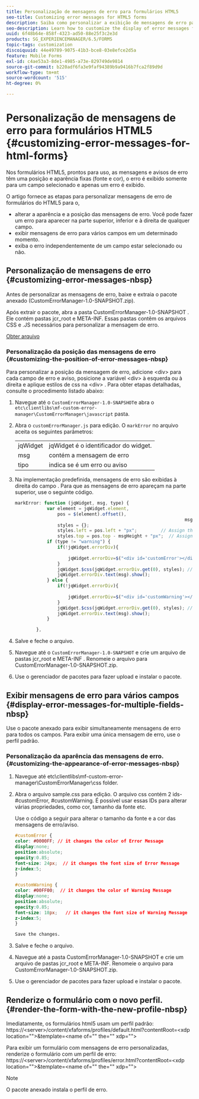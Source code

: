 ```yaml
---
title: Personalização de mensagens de erro para formulários HTML5
seo-title: Customizing error messages for HTML5 forms
description: Saiba como personalizar a exibição de mensagens de erro para formulários HTML5, incluindo como alterar sua posição e aparência.
seo-description: Learn how to customize the display of error messages for HTML5 forms including how to change their position and appearance.
uuid: 6f48b64e-858f-4323-ad50-88e25f3c2e3d
products: SG_EXPERIENCEMANAGER/6.5/FORMS
topic-tags: customization
discoiquuid: 44e49789-9075-41b3-bce8-03e8efce2d5a
feature: Mobile Forms
exl-id: c4ae53a3-8de1-4985-a73e-829749de9814
source-git-commit: b220adf6fa3e9faf94389b9a9416b7fca2f89d9d
workflow-type: tm+mt
source-wordcount: '515'
ht-degree: 0%

---
```


# Personalização de mensagens de erro para formulários HTML5 {#customizing-error-messages-for-html-forms}

Nos formulários HTML5, prontos para uso, as mensagens e avisos de erro têm uma posição e aparência fixas (fonte e cor), o erro é exibido somente para um campo selecionado e apenas um erro é exibido.

O artigo fornece as etapas para personalizar mensagens de erro de formulários do HTML5 para o,

* alterar a aparência e a posição das mensagens de erro. Você pode fazer um erro para aparecer na parte superior, inferior e à direita de qualquer campo.
* exibir mensagens de erro para vários campos em um determinado momento.
* exiba o erro independentemente de um campo estar selecionado ou não.

## Personalização de mensagens de erro  {#customizing-error-messages-nbsp}

Antes de personalizar as mensagens de erro, baixe e extraia o pacote anexado (CustomErrorManager-1.0-SNAPSHOT.zip).

Após extrair o pacote, abra a pasta CustomErrorManager-1.0-SNAPSHOT . Ele contém pastas jcr_root e META-INF. Essas pastas contêm os arquivos CSS e .JS necessários para personalizar a mensagem de erro.

[Obter arquivo](assets/customerrormanager-1.0-snapshot.zip)

### Personalização da posição das mensagens de erro  {#customizing-the-position-of-error-messages-nbsp}

Para personalizar a posição da mensagem de erro, adicione &lt;div> para cada campo de erro e aviso, posicione a variável &lt;div> à esquerda ou à direita e aplique estilos de css na &lt;div> . Para obter etapas detalhadas, consulte o procedimento listado abaixo:

1. Navegue até o `CustomErrorManager-1.0-SNAPSHOT`e abra o `etc\clientlibs\mf-custom-error-manager\CustomErrorManager\javascript` pasta.
1. Abra o `customErrorManager.js` para edição. O `markError` no arquivo aceita os seguintes parâmetros:

   |  |  |
   |---|---|
   | jqWidget | jqWidget é o identificador do widget. |
   | msg | contém a mensagem de erro |
   | tipo | indica se é um erro ou aviso |

1. Na implementação predefinida, mensagens de erro são exibidas à direita do campo . Para que as mensagens de erro apareçam na parte superior, use o seguinte código.

   ```javascript
   markError: function (jqWidget, msg, type) {
               var element = jqWidget.element,                                //Gives the div containing widget
                   pos = $(element).offset(),                          //Calculates the position of the div in the view port
                                                                   msgHeight = xfalib.view.util.TextMetrics.measureExtent(msg).height + 5;  //Calculating the height of the Error Message
                   styles = {};
                   styles.left = pos.left + "px";         // Assign the desired left position using pos.left. Here it is calculated for exact left of the field
                   styles.top = pos.top - msgHeight + "px";  // Assign the desired top position using pos.top. Here it is calculated for top of the field
               if (type != "warning") {
                   if(!jqWidget.errorDiv){
                                                                                   //Adding the warning div if it is not present already
                       jqWidget.errorDiv=$("<div id='customError'></div>").appendTo('body');
                   }
                   jqWidget.$css(jqWidget.errorDiv.get(0), styles); // Applying the styles to the warning div
                   jqWidget.errorDiv.text(msg).show();                     //Showing the warning message
               } else {
                   if(!jqWidget.errorDiv){
                                                                                   //Adding the error div if it is not present already
                       jqWidget.errorDiv=$("<div id='customWarning'></div>").appendTo('body');
                   }
                   jqWidget.$css(jqWidget.errorDiv.get(0), styles); // Applying the styles to the error div
                   jqWidget.errorDiv.text(msg).show();                     //Showing the warning message
               }
   
           },
   ```

1. Salve e feche o arquivo.
1. Navegue até o `CustomErrorManager-1.0-SNAPSHOT` e crie um arquivo de pastas jcr_root e META-INF . Renomeie o arquivo para CustomErrorManager-1.0-SNAPSHOT.zip.
1. Use o gerenciador de pacotes para fazer upload e instalar o pacote.

## Exibir mensagens de erro para vários campos  {#display-error-messages-for-multiple-fields-nbsp}

Use o pacote anexado para exibir simultaneamente mensagens de erro para todos os campos. Para exibir uma única mensagem de erro, use o perfil padrão.

### Personalização da aparência das mensagens de erro.  {#customizing-the-appearance-of-error-messages-nbsp}

1. Navegue até etc\clientlibs\mf-custom-error-manager\CustomErrorManager\css folder.

1. Abra o arquivo sample.css para edição. O arquivo css contém 2 ids- #customError, #customWarning. É possível usar essas IDs para alterar várias propriedades, como cor, tamanho da fonte etc.

   Use o código a seguir para alterar o tamanho da fonte e a cor das mensagens de erro/aviso.

   ```css
   #customError {
   color: #0000FF; // it changes the color of Error Message
   display:none;
   position:absolute;
   opacity:0.85;
   font-size: 24px;  // it changes the font size of Error Message
   z-index:5;
   }
   
   #customWarning {
   color: #00FF00;  // it changes the color of Warning Message
   display:none;
   position:absolute;
   opacity:0.85;
   font-size: 18px;   // it changes the font size of Warning Message
   z-index:5;
   }
   
   Save the changes.
   ```

1. Salve e feche o arquivo.
1. Navegue até a pasta CustomErrorManager-1.0-SNAPSHOT e crie um arquivo de pastas jcr_root e META-INF. Renomeie o arquivo para CustomErrorManager-1.0-SNAPSHOT.zip.
1. Use o gerenciador de pacotes para fazer upload e instalar o pacote.

## Renderize o formulário com o novo perfil.  {#render-the-form-with-the-new-profile-nbsp}

Imediatamente, os formulários html5 usam um perfil padrão: https://&lt;server>/content/xfaforms/profiles/default.html?contentRoot=&lt;xdp location=&quot;&quot;>&amp;template=&lt;name of=&quot;&quot; the=&quot;&quot; xdp=&quot;&quot;>

Para exibir um formulário com mensagens de erro personalizadas, renderize o formulário com um perfil de erro: https://&lt;server>/content/xfaforms/profiles/error.html?contentRoot=&lt;xdp location=&quot;&quot;>&amp;template=&lt;name of=&quot;&quot; the=&quot;&quot; xdp=&quot;&quot;>

>[!NOTE]
>
>O pacote anexado instala o perfil de erro.
